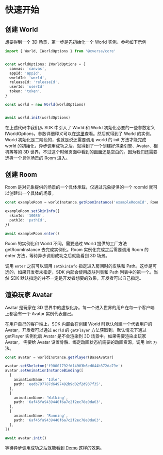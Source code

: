 # 快速开始

## 创建 World

想要得到一个 3D 场景，第一步是先初始化一个 World 实例。参考如下示例

```ts
import { World, IWorldOptions } from '@xverse/core'


const worldOptions: IWorldOptions = {
  canvas: 'canvas',
  appId: 'appId',
  worldId: 'world',
  releaseId: 'releaseId',
  userId: 'userId'
  token: 'token',
}

const world = new World(worldOptions)


await world.init(worldOptions)
```

在上述代码中我们从 SDK 中引入了 World 和 World 初始化必要的一些参数定义 IWorldOptions，参数详细释义可以在[这里](../basics/world.md)查看。然后就得到了 World 的实例。World 初始化是二阶段的，也就是说还需要调用 world 的 init 方法才能完成 world 的初始化，异步调用成功之后，就得到了一个创建好渲染引擎、Avatar、相机等等的 3D 世界，不过这个时候页面中看到的画面还是空白的。因为我们还需要选择一个具体场景的 Room 进入。

## 创建 Room

Room 是对元象提供的场景的一个具体承载，仅通过元象提供的一个 roomId 就可以创建出一个具体的场景。

```typescript
const exampleRoom = worldInstance.getRoomInstance('exampleRoomId', Room)

exampleRoom.setSkinInfo({
  skinId: '10086',
  pathId: 'pathId',
})

await exampleRoom.enter()
```

Room 的实例化和 World 不同，需要通过 World 提供的工厂方法 getRoomInstance 去完成实例化。Room 实例化完成之后需要调用 Room 的 enter 方法，等待异步调用成功之后就能看到 3D 场景。

调用 `enter` 之前可以调用 `setSkinInfo` 指定进入房间时的皮肤和 Path。这步是可选的，如果开发者未指定，SDK 内部会使用皮肤列表和 Path 列表中的第一个。当然 SDK 默认指定的并不一定是开发者想要的效果，开发者可以自己指定。

## 渲染玩家 Avatar

Avatar 是玩家在 3D 世界中的虚拟化身。每一个进入世界的用户在每一个客户端上都会有一个 Avatar 实例代表自己。

在用户自己的客户端上，SDK 内部会在创建 World 时默认创建一个代表用户的 Avatar，开发者可以通过 `World` 的 `getPlayer` 方法获取到。默认情况下通过 getPlayer 实例化后 Avatar 是不会渲染到 3D 场景中。如果需要渲染出玩家 Avatar， 需要给 Avatar 设置骨骼、绑定动画状态机需要的动画资源，调用 init 方法。

```ts
const avatar = worldInstance.getPlayer(BaseAvatar)

avatar.setSkeleton('f90001792fd14903b6ed044b372da79e')
avatar.setAnimationInstanceBinding([
  {
    animationName: 'Idle',
    path: 'eedb797787d6497492b9d02f2d937f35',
  },
  {
    animationName: 'Walking',
    path: '6af45fa9439440f6a7c2f2ec78e0da63',
  },
  {
    animationName: 'Running',
    path: '6af45fa9439440f6a7c2f2ec78e0da63',
  },
])

await avatar.init()
```

等待异步调用成功之后就能看到 [Demo](http://h5.xverse.cn/playground/origin/master/index.html) 这样的效果。
